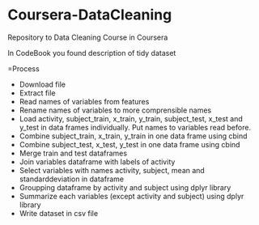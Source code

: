 # Coursera-DataCleaning
Repository to Data Cleaning Course in Coursera


In CodeBook you found description of tidy dataset

=Process

- Download file
- Extract file
- Read names of variables from features
- Rename names of variables to more comprensible names
- Load activity, subject_train, x_train, y_train, subject_test, x_test and y_test in data frames individually. Put names to variables read before.
- Combine subject_train, x_train, y_train in one data frame using cbind
- Combine subject_test, x_test, y_test in one data frame using cbind
- Merge train and test dataframes
- Join variables dataframe with labels of activity
- Select variables with names activity, subject, mean and standarddeviation in dataframe
- Groupping dataframe by activity and subject using dplyr library
- Summarize each variables (except activity and subject) using dplyr library
- Write dataset in csv file 